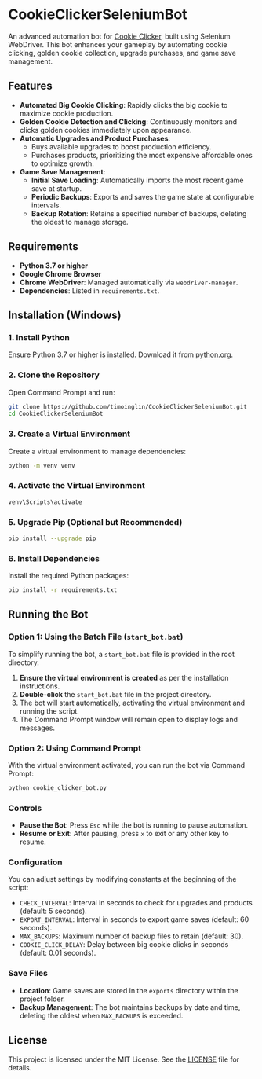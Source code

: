 # CookieClickerSeleniumBot

An advanced automation bot for [Cookie Clicker](https://orteil.dashnet.org/cookieclicker/), built using Selenium WebDriver. This bot enhances your gameplay by automating cookie clicking, golden cookie collection, upgrade purchases, and game save management.

## Features

- **Automated Big Cookie Clicking**: Rapidly clicks the big cookie to maximize cookie production.
- **Golden Cookie Detection and Clicking**: Continuously monitors and clicks golden cookies immediately upon appearance.
- **Automatic Upgrades and Product Purchases**:
  - Buys available upgrades to boost production efficiency.
  - Purchases products, prioritizing the most expensive affordable ones to optimize growth.
- **Game Save Management**:
  - **Initial Save Loading**: Automatically imports the most recent game save at startup.
  - **Periodic Backups**: Exports and saves the game state at configurable intervals.
  - **Backup Rotation**: Retains a specified number of backups, deleting the oldest to manage storage.

## Requirements

- **Python 3.7 or higher**
- **Google Chrome Browser**
- **Chrome WebDriver**: Managed automatically via `webdriver-manager`.
- **Dependencies**: Listed in `requirements.txt`.

## Installation (Windows)

### 1. Install Python

Ensure Python 3.7 or higher is installed. Download it from [python.org](https://www.python.org/downloads/).

### 2. Clone the Repository

Open Command Prompt and run:

```bash
git clone https://github.com/timoinglin/CookieClickerSeleniumBot.git
cd CookieClickerSeleniumBot
```

### 3. Create a Virtual Environment

Create a virtual environment to manage dependencies:

```bash
python -m venv venv
```

### 4. Activate the Virtual Environment

```bash
venv\Scripts\activate
```

### 5. Upgrade Pip (Optional but Recommended)

```bash
pip install --upgrade pip
```

### 6. Install Dependencies

Install the required Python packages:

```bash
pip install -r requirements.txt
```

## Running the Bot

### Option 1: Using the Batch File (`start_bot.bat`)

To simplify running the bot, a `start_bot.bat` file is provided in the root directory.

1. **Ensure the virtual environment is created** as per the installation instructions.
2. **Double-click** the `start_bot.bat` file in the project directory.
3. The bot will start automatically, activating the virtual environment and running the script.
4. The Command Prompt window will remain open to display logs and messages.

### Option 2: Using Command Prompt

With the virtual environment activated, you can run the bot via Command Prompt:

```bash
python cookie_clicker_bot.py
```

### Controls

- **Pause the Bot**: Press `Esc` while the bot is running to pause automation.
- **Resume or Exit**: After pausing, press `x` to exit or any other key to resume.

### Configuration

You can adjust settings by modifying constants at the beginning of the script:

- `CHECK_INTERVAL`: Interval in seconds to check for upgrades and products (default: 5 seconds).
- `EXPORT_INTERVAL`: Interval in seconds to export game saves (default: 60 seconds).
- `MAX_BACKUPS`: Maximum number of backup files to retain (default: 30).
- `COOKIE_CLICK_DELAY`: Delay between big cookie clicks in seconds (default: 0.01 seconds).

### Save Files

- **Location**: Game saves are stored in the `exports` directory within the project folder.
- **Backup Management**: The bot maintains backups by date and time, deleting the oldest when `MAX_BACKUPS` is exceeded.

## License

This project is licensed under the MIT License. See the [LICENSE](LICENSE) file for details.